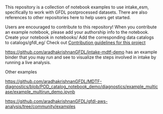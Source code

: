 This repository is a collection of notebook examples to use intake_esm, specifically to work with GFDL postprocessed datasets. 
There are also references to other repositories here to help users get started. 

Users are encouraged to contribute to this repository!
When you contribute an example notebook, please add your authorship info to the notebook.
Create your notebook in notebooks/ 
Add the corresponding data catalogs to catalogs/gfdl_eg/
Check out [Contribution guidelines for this project](docs/CONTRIBUTING.md)

https://github.com/aradhakrishnanGFDL/intake-mdtf-demo has an example binder that you may run and see to visualize the steps involved in intake by running a live 
analysis.

Other examples

https://github.com/aradhakrishnanGFDL/MDTF-diagnostics/blob/POD_catalog_notebook_demo/diagnostics/example_multicase/example_multirun_demo.ipynb

https://github.com/aradhakrishnanGFDL/gfdl-aws-analysis/tree/community/examples


